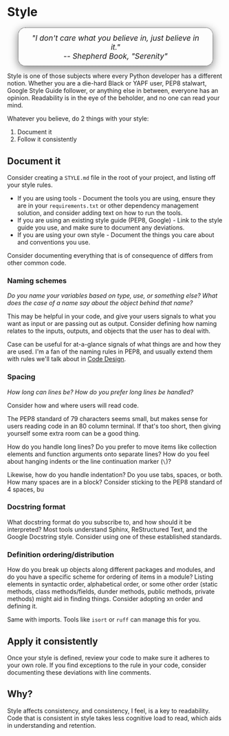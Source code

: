 # Style

<div style="text-align: center; font-size: 125%; margin: 2.5% 5%; padding: 2.5% 5%; font-style: italic; border: 1px dotted black; border-radius: 1em; box-shadow: gray 0 5px 20px;">
"I don't care what you believe in, just believe in it."
<br/>-- Shepherd Book, "Serenity"
</div>

Style is one of those subjects where every Python developer has a different notion. Whether you are a die-hard Black or YAPF user, PEP8 stalwart, Google Style Guide follower, or anything else in between, everyone has an opinion. Readability is in the eye of the beholder, and no one can read your mind.

Whatever you believe, do 2 things with your style:

1. Document it
2. Follow it consistently

## Document it

Consider creating a `STYLE.md` file in the root of your project, and listing off your style rules.

* If you are using tools - Document the tools you are using, ensure they are in your `requirements.txt` or other dependency management solution, and consider adding text on how to run the tools.
* If you are using an existing style guide (PEP8, Google) - Link to the style guide you use, and make sure to document any deviations.
* If you are using your own style - Document the things you care about and conventions you use.

Consider documenting everything that is of consequence of differs from other common code.

### Naming schemes

*Do you name your variables based on type, use, or something else? What does the case of a name say about the object behind that name?*

This may be helpful in your code, and give your users signals to what you want as input or are passing out as output. Consider defining how naming relates to the inputs, outputs, and objects that the user has to deal with.

Case can be useful for at-a-glance signals of what things are and how they are used. I'm a fan of the naming rules in PEP8, and usually extend them with rules we'll talk about in [Code Design](4_code_design.md).

### Spacing

*How long can lines be? How do you prefer long lines be handled?*

Consider how and where users will read code. 

The PEP8 standard of 79 characters seems small, but makes sense for users reading code in an 80 column terminal. If that's too short, then giving yourself some extra room can be a good thing.

How do you handle long lines? Do you prefer to move items like collection elements and function arguments onto separate lines? How do you feel about hanging indents or the line continuation marker (`\`)?

Likewise, how do you handle indentation? Do you use tabs, spaces, or both. How many spaces are in a block? Consider sticking to the PEP8 standard of 4 spaces, bu

### Docstring format

What docstring format do you subscribe to, and how should it be interpreted? Most tools understand Sphinx, ReStructured Text, and the Google Docstring style. Consider using one of these established standards.

### Definition ordering/distribution

How do you break up objects along different packages and modules, and do you have a specific scheme for ordering of items in a module? Listing elements in syntactic order, alphabetical order, or some other order (static methods, class methods/fields, dunder methods, public methods, private methods) might aid in finding things. Consider adopting xn order and defining it.

Same with imports. Tools like `isort` or `ruff` can manage this for you.

## Apply it consistently

Once your style is defined, review your code to make sure it adheres to your own role. If you find exceptions to the rule in your code, consider documenting these deviations with line comments.

## Why?

Style affects consistency, and consistency, I feel, is a key to readability. Code that is consistent in style takes less cognitive load to read, which aids in understanding and retention.
